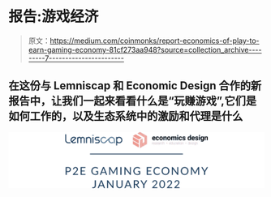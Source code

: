 # 报告:游戏经济

> 原文：<https://medium.com/coinmonks/report-economics-of-play-to-earn-gaming-economy-81cf273aa948?source=collection_archive---------7----------------------->

## 在这份与 Lemniscap 和 Economic Design 合作的新报告中，让我们一起来看看什么是“玩赚游戏”,它们是如何工作的，以及生态系统中的激励和代理是什么

![](img/d3e0d5a26371166a684537e4284735a8.png)